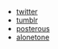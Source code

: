 ---
---
* [twitter](http://twitter.com/yelyahdotcom)
* [tumblr](http://t.yelyah.com)
* [posterous](http://p.yelyah.com)
* [alonetone](http://alonetone.com/yelyah/)
